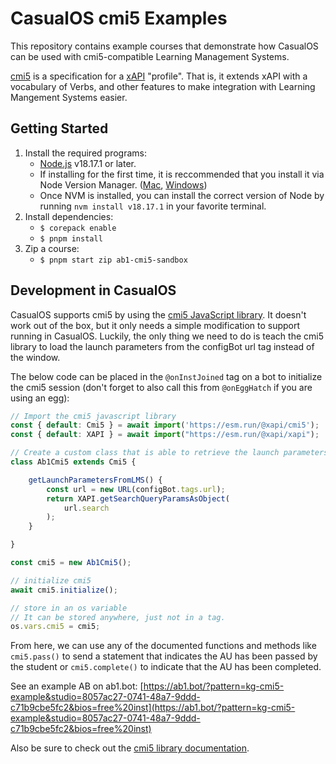 # CasualOS cmi5 Examples

This repository contains example courses that demonstrate how CasualOS can be used with cmi5-compatible Learning Management Systems.

[cmi5](https://github.com/AICC/CMI-5_Spec_Current) is a specification for a [xAPI](https://github.com/adlnet/xAPI-Spec) "profile". That is, it extends xAPI with a vocabulary of Verbs, and other features to make integration with Learning Mangement Systems easier.

## Getting Started

1. Install the required programs:
    -   [Node.js](https://nodejs.org/en/download/) v18.17.1 or later.
    -   If installing for the first time, it is reccommended that you install it via Node Version Manager. ([Mac][nvm-mac], [Windows][nvm-windows])
    -   Once NVM is installed, you can install the correct version of Node by running `nvm install v18.17.1` in your favorite terminal.
2. Install dependencies:
    -   `$ corepack enable`
    -   `$ pnpm install`
3. Zip a course:
    -   `$ pnpm start zip ab1-cmi5-sandbox`

## Development in CasualOS

CasualOS supports cmi5 by using the [cmi5 JavaScript library](https://github.com/xapijs/cmi5).
It doesn't work out of the box, but it only needs a simple modification to support running in CasualOS.
Luckily, the only thing we need to do is teach the cmi5 library to load the launch parameters from the configBot url tag instead of the window.

The below code can be placed in the `@onInstJoined` tag on a bot to initialize the cmi5 session (don't forget to also call this from `@onEggHatch` if you are using an egg):
```javascript
// Import the cmi5 javascript library
const { default: Cmi5 } = await import('https://esm.run/@xapi/cmi5');
const { default: XAPI } = await import("https://esm.run/@xapi/xapi");

// Create a custom class that is able to retrieve the launch parameters from the url tag
class Ab1Cmi5 extends Cmi5 {

    getLaunchParametersFromLMS() {
        const url = new URL(configBot.tags.url);
        return XAPI.getSearchQueryParamsAsObject(
            url.search
        );
    }

}

const cmi5 = new Ab1Cmi5();

// initialize cmi5
await cmi5.initialize();

// store in an os variable
// It can be stored anywhere, just not in a tag.
os.vars.cmi5 = cmi5;
```

From here, we can use any of the documented functions and methods like `cmi5.pass()` to send a statement that indicates the AU has been passed by the student or `cmi5.complete()` to indicate that the AU has been completed.

See an example AB on ab1.bot: [https://ab1.bot/?pattern=kg-cmi5-example&studio=8057ac27-0741-48a7-9ddd-c71b9cbe5fc2&bios=free%20inst](https://ab1.bot/?pattern=kg-cmi5-example&studio=8057ac27-0741-48a7-9ddd-c71b9cbe5fc2&bios=free%20inst)

Also be sure to check out the [cmi5 library documentation](https://www.xapijs.dev/cmi5-profile-library/introduction).


[nvm-mac]: https://github.com/creationix/nvm
[nvm-windows]: https://github.com/coreybutler/nvm-windows
